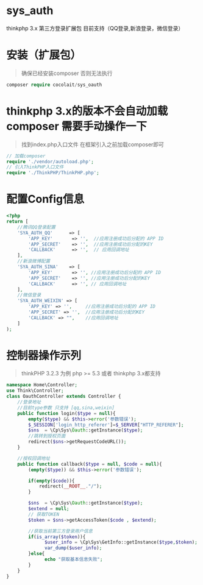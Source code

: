 # sys_auth
thinkphp 3.x 第三方登录扩展包  目前支持（QQ登录,新浪登录，微信登录）


# 安装（扩展包）
> 确保已经安装composer 否则无法执行
```php
composer require cocolait/sys_oauth
```

# thinkphp 3.x的版本不会自动加载composer 需要手动操作一下
> 找到index.php入口文件
> 在框架引入之前加载composer即可
```php
// 加载composer
require './vendor/autoload.php';
// 引入ThinkPHP入口文件
require './ThinkPHP/ThinkPHP.php';
```

# 配置Config信息
```php
<?php
return [
    //腾讯QQ登录配置
    'SYA_AUTH_QQ'      => [
        'APP_KEY'       => '',  //应用注册成功后分配的 APP ID
        'APP_SECRET'    => '',  //应用注册成功后分配的KEY
        'CALLBACK'      => '',  // 应用回调地址
    ],
    //新浪微博配置
    'SYA_AUTH_SINA'    => [
        'APP_KEY'       => '', //应用注册成功后分配的 APP ID
        'APP_SECRET'    => '', //应用注册成功后分配的KEY
        'CALLBACK'      => '', // 应用回调地址
    ],
    //微信登录
    'SYA_AUTH_WEIXIN' => [
        'APP_KEY' => '',     //应用注册成功后分配的 APP ID
        'APP_SECRET' => '',  //应用注册成功后分配的KEY
        'CALLBACK' => "",    //应用回调地址
    ]
);
```

# 控制器操作示列
>thinkPHP 3.2.3 为例 php >= 5.3 或者 thinkphp 3.x都支持
```php
namespace Home\Controller;
use Think\Controller;
class OauthController extends Controller {
	//登录地址
	//目前type参数 只支持 [qq,sina,weixin]
	public function login($type = null){
		empty($type) && $this->error('参数错误');
		$_SESSION['login_http_referer']=$_SERVER["HTTP_REFERER"];
		$sns  = \Cp\Sys\Oauth::getInstance($type);
		//跳转到授权页面
		redirect($sns->getRequestCodeURL());
	}

	//授权回调地址
	public function callback($type = null, $code = null){
		(empty($type)) && $this->error('参数错误');

		if(empty($code)){
			redirect(__ROOT__."/");
		}

		$sns  = \Cp\Sys\Oauth::getInstance($type);
		$extend = null;
        // 获取TOKEN
		$token = $sns->getAccessToken($code , $extend);

		//获取当前第三方登录用户信息
		if(is_array($token)){
			  $user_info = \Cp\Sys\GetInfo::getInstance($type,$token);
			  var_dump($user_info);
		}else{
              echo "获取基本信息失败";
		}
	}
}
```
